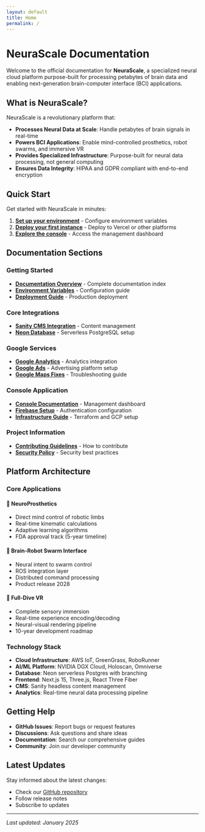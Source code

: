 ```yaml
---
layout: default
title: Home
permalink: /
---
```


# NeuraScale Documentation

Welcome to the official documentation for **NeuraScale**, a specialized neural cloud platform purpose-built for processing petabytes of brain data and enabling next-generation brain-computer interface (BCI) applications.

## What is NeuraScale?

NeuraScale is a revolutionary platform that:

- **Processes Neural Data at Scale**: Handle petabytes of brain signals in real-time
- **Powers BCI Applications**: Enable mind-controlled prosthetics, robot swarms, and immersive VR
- **Provides Specialized Infrastructure**: Purpose-built for neural data processing, not general computing
- **Ensures Data Integrity**: HIPAA and GDPR compliant with end-to-end encryption

## Quick Start

Get started with NeuraScale in minutes:

1. **[Set up your environment](/docs/environment-variables/)** - Configure environment variables
2. **[Deploy your first instance](/docs/deployment/)** - Deploy to Vercel or other platforms
3. **[Explore the console](/console/)** - Access the management dashboard

## Documentation Sections

### Getting Started

- **[Documentation Overview](/docs/)** - Complete documentation index
- **[Environment Variables](/docs/environment-variables/)** - Configuration guide
- **[Deployment Guide](/docs/deployment/)** - Production deployment

### Core Integrations

- **[Sanity CMS Integration](/docs/sanity-integration/)** - Content management
- **[Neon Database](/docs/neon-database/)** - Serverless PostgreSQL setup

### Google Services

- **[Google Analytics](/docs/google-analytics-setup/)** - Analytics integration
- **[Google Ads](/docs/google-ads-setup/)** - Advertising platform setup
- **[Google Maps Fixes](/docs/fix-google-maps/)** - Troubleshooting guide

### Console Application

- **[Console Documentation](/console/)** - Management dashboard
- **[Firebase Setup](/console/firebase-setup/)** - Authentication configuration
- **[Infrastructure Guide](/console/infrastructure/)** - Terraform and GCP setup

### Project Information

- **[Contributing Guidelines](/contributing/)** - How to contribute
- **[Security Policy](/security/)** - Security best practices

## Platform Architecture

### Core Applications

#### 🦾 NeuroProsthetics

- Direct mind control of robotic limbs
- Real-time kinematic calculations
- Adaptive learning algorithms
- FDA approval track (5-year timeline)

#### 🤖 Brain-Robot Swarm Interface

- Neural intent to swarm control
- ROS integration layer
- Distributed command processing
- Product release 2028

#### 🥽 Full-Dive VR

- Complete sensory immersion
- Real-time experience encoding/decoding
- Neural-visual rendering pipeline
- 10-year development roadmap

### Technology Stack

- **Cloud Infrastructure**: AWS IoT, GreenGrass, RoboRunner
- **AI/ML Platform**: NVIDIA DGX Cloud, Holoscan, Omniverse
- **Database**: Neon serverless Postgres with branching
- **Frontend**: Next.js 15, Three.js, React Three Fiber
- **CMS**: Sanity headless content management
- **Analytics**: Real-time neural data processing pipeline

## Getting Help

- **GitHub Issues**: Report bugs or request features
- **Discussions**: Ask questions and share ideas
- **Documentation**: Search our comprehensive guides
- **Community**: Join our developer community

## Latest Updates

Stay informed about the latest changes:

- Check our [GitHub repository](https://github.com/identity-wael/neurascale)
- Follow release notes
- Subscribe to updates

---

_Last updated: January 2025_
